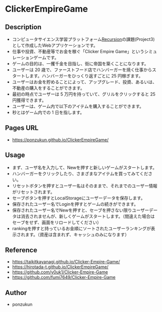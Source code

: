 # ClickerEmpireGame

## Description
- コンピュータサイエンス学習プラットフォーム[Recursion](https://recursionist.io)の課題(Project3)として作成したWebアプリケーションです。
- 仕事や投資、不動産等でお金を稼ぐ「Clicker Empire Game」というシミュレーションゲームです。
- ゲームの目的は、一攫千金を目指し、街に帝国を築くことになります。
- ユーザーは 20 歳で、ファーストフード店でハンバーガーを焼く仕事からスタートします。ハンバーガーをひっくり返すごとに 25 円稼ぎます。
- ユーザーはお金を貯めることによって、アップグレード、投資、あるいは、不動産の購入をすることができます。
- 最初の時点でユーザーは 5 万円を持っていて、グリルをクリックすると 25 円獲得できます。
- ユーザーは、ゲーム内で以下のアイテムを購入することができます。
- 秒とはゲーム内での 1 日を指します。

## Pages URL
- https://ponzukun.github.io/ClickerEmpireGame/

## Usage
- まず、ユーザ名を入力して、Newを押すと新しいゲームがスタートします。
- ハンバーガーをクリックしたり、さまざまなアイテムを買ってみてください。
- リセットボタンを押すとユーザー名はそのままで、それまでのユーザー情報がリセットされます。
- セーブボタンを押すとLocalStorageにユーザーデータを保存します。
- 保存されたユーザー名でLoginを押すとゲームの続きができます。
- 保存されたユーザー名でNewを押すと、セーブを押さない限りユーザーデータは消去されませんが、新しくゲームがスタートします。（間違えた場合はセーブをせず、画面をリロードしてください）
- rankingを押すと持っているお金順にソートされたユーザーランキングが表示されます。（資産は含まれず、キャッシュのみになります）

## Reference

- https://taikitkayanagi.github.io/Clicker-Empire-Game/
- https://hirotada-t.github.io/ClickerEmpireGame/
- https://github.com/y0uk1/Clicker-Empire-Game
- https://github.com/fumi7649/Clicker-Empire-Game

## Author

- ponzukun
